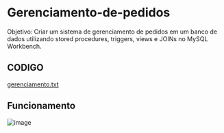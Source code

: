 # Gerenciamento-de-pedidos

Objetivo: Criar um sistema de gerenciamento de pedidos em um banco de dados utilizando stored procedures, triggers, views e JOINs no MySQL Workbench.

## CODIGO
[gerenciamento.txt](https://github.com/fpvill/Gerenciamento-de-pedidos/files/13481637/gerenciamento.txt)



## Funcionamento
![image](https://github.com/fpvill/Gerenciamento-de-pedidos/assets/144077908/d11d3410-442d-489d-9f81-82b3071d7f9f)

